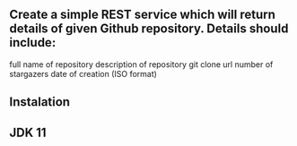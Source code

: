 ## Create a simple REST service which will return details of given Github repository. Details should include:
 
  full name of repository
  description of repository
  git clone url
  number of stargazers
  date of creation (ISO format)
 
 ## Instalation
 
 ## JDK 11

